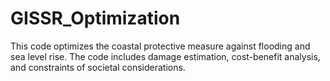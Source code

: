 # GISSR_Optimization

This code optimizes the coastal protective measure against flooding and sea level rise. The code includes damage estimation, cost-benefit analysis, and constraints of societal considerations. 
